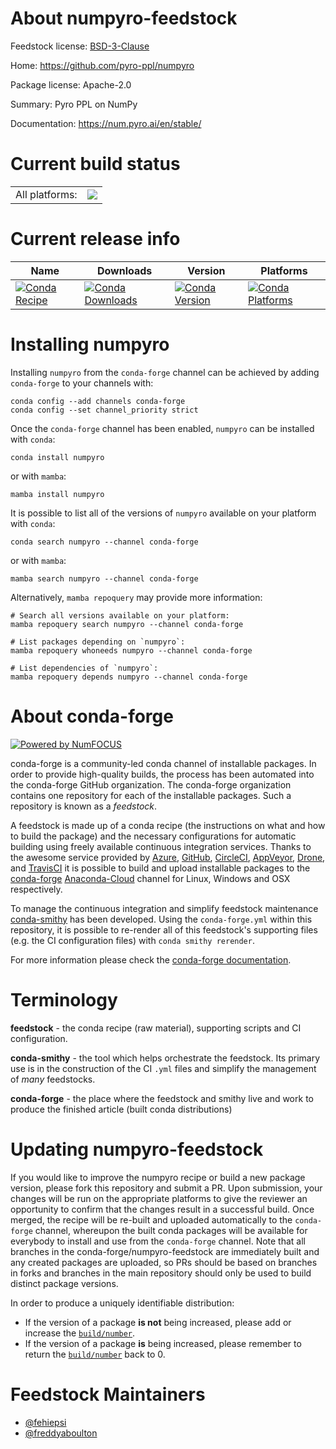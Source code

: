 About numpyro-feedstock
=======================

Feedstock license: [BSD-3-Clause](https://github.com/conda-forge/numpyro-feedstock/blob/main/LICENSE.txt)

Home: https://github.com/pyro-ppl/numpyro

Package license: Apache-2.0

Summary: Pyro PPL on NumPy

Documentation: https://num.pyro.ai/en/stable/

Current build status
====================


<table><tr><td>All platforms:</td>
    <td>
      <a href="https://dev.azure.com/conda-forge/feedstock-builds/_build/latest?definitionId=10970&branchName=main">
        <img src="https://dev.azure.com/conda-forge/feedstock-builds/_apis/build/status/numpyro-feedstock?branchName=main">
      </a>
    </td>
  </tr>
</table>

Current release info
====================

| Name | Downloads | Version | Platforms |
| --- | --- | --- | --- |
| [![Conda Recipe](https://img.shields.io/badge/recipe-numpyro-green.svg)](https://anaconda.org/conda-forge/numpyro) | [![Conda Downloads](https://img.shields.io/conda/dn/conda-forge/numpyro.svg)](https://anaconda.org/conda-forge/numpyro) | [![Conda Version](https://img.shields.io/conda/vn/conda-forge/numpyro.svg)](https://anaconda.org/conda-forge/numpyro) | [![Conda Platforms](https://img.shields.io/conda/pn/conda-forge/numpyro.svg)](https://anaconda.org/conda-forge/numpyro) |

Installing numpyro
==================

Installing `numpyro` from the `conda-forge` channel can be achieved by adding `conda-forge` to your channels with:

```
conda config --add channels conda-forge
conda config --set channel_priority strict
```

Once the `conda-forge` channel has been enabled, `numpyro` can be installed with `conda`:

```
conda install numpyro
```

or with `mamba`:

```
mamba install numpyro
```

It is possible to list all of the versions of `numpyro` available on your platform with `conda`:

```
conda search numpyro --channel conda-forge
```

or with `mamba`:

```
mamba search numpyro --channel conda-forge
```

Alternatively, `mamba repoquery` may provide more information:

```
# Search all versions available on your platform:
mamba repoquery search numpyro --channel conda-forge

# List packages depending on `numpyro`:
mamba repoquery whoneeds numpyro --channel conda-forge

# List dependencies of `numpyro`:
mamba repoquery depends numpyro --channel conda-forge
```


About conda-forge
=================

[![Powered by
NumFOCUS](https://img.shields.io/badge/powered%20by-NumFOCUS-orange.svg?style=flat&colorA=E1523D&colorB=007D8A)](https://numfocus.org)

conda-forge is a community-led conda channel of installable packages.
In order to provide high-quality builds, the process has been automated into the
conda-forge GitHub organization. The conda-forge organization contains one repository
for each of the installable packages. Such a repository is known as a *feedstock*.

A feedstock is made up of a conda recipe (the instructions on what and how to build
the package) and the necessary configurations for automatic building using freely
available continuous integration services. Thanks to the awesome service provided by
[Azure](https://azure.microsoft.com/en-us/services/devops/), [GitHub](https://github.com/),
[CircleCI](https://circleci.com/), [AppVeyor](https://www.appveyor.com/),
[Drone](https://cloud.drone.io/welcome), and [TravisCI](https://travis-ci.com/)
it is possible to build and upload installable packages to the
[conda-forge](https://anaconda.org/conda-forge) [Anaconda-Cloud](https://anaconda.org/)
channel for Linux, Windows and OSX respectively.

To manage the continuous integration and simplify feedstock maintenance
[conda-smithy](https://github.com/conda-forge/conda-smithy) has been developed.
Using the ``conda-forge.yml`` within this repository, it is possible to re-render all of
this feedstock's supporting files (e.g. the CI configuration files) with ``conda smithy rerender``.

For more information please check the [conda-forge documentation](https://conda-forge.org/docs/).

Terminology
===========

**feedstock** - the conda recipe (raw material), supporting scripts and CI configuration.

**conda-smithy** - the tool which helps orchestrate the feedstock.
                   Its primary use is in the construction of the CI ``.yml`` files
                   and simplify the management of *many* feedstocks.

**conda-forge** - the place where the feedstock and smithy live and work to
                  produce the finished article (built conda distributions)


Updating numpyro-feedstock
==========================

If you would like to improve the numpyro recipe or build a new
package version, please fork this repository and submit a PR. Upon submission,
your changes will be run on the appropriate platforms to give the reviewer an
opportunity to confirm that the changes result in a successful build. Once
merged, the recipe will be re-built and uploaded automatically to the
`conda-forge` channel, whereupon the built conda packages will be available for
everybody to install and use from the `conda-forge` channel.
Note that all branches in the conda-forge/numpyro-feedstock are
immediately built and any created packages are uploaded, so PRs should be based
on branches in forks and branches in the main repository should only be used to
build distinct package versions.

In order to produce a uniquely identifiable distribution:
 * If the version of a package **is not** being increased, please add or increase
   the [``build/number``](https://docs.conda.io/projects/conda-build/en/latest/resources/define-metadata.html#build-number-and-string).
 * If the version of a package **is** being increased, please remember to return
   the [``build/number``](https://docs.conda.io/projects/conda-build/en/latest/resources/define-metadata.html#build-number-and-string)
   back to 0.

Feedstock Maintainers
=====================

* [@fehiepsi](https://github.com/fehiepsi/)
* [@freddyaboulton](https://github.com/freddyaboulton/)

